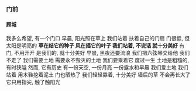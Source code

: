 ### 门前
#### 顾城
我多么希望, 有一个门口
早晨, 阳光照在草上
我们站着
扶着自己的门扇
门很低, 但太阳是明亮的
**草在结它的种子
风在摇它的叶子
我们站着, 不说话
就十分美好**
有门, 不用开开
是我们的, 就十分美好
早晨, 黑夜还要流浪
我们把六弦琴交给他
我们不走了
我们需要土地
需要永不毁灭的土地
我们要乘着它
度过一生
土地是粗糙的, 有时狭隘
然而, 它有历史
有一份天空, 一份月亮
一份露水和早晨
我们爱土地
我们站着
用木鞋挖着泥土
门也晒热了
我们轻轻靠着, 十分美好
墙后的草
不会再长大了
它只用指尖, 触了触阳光
